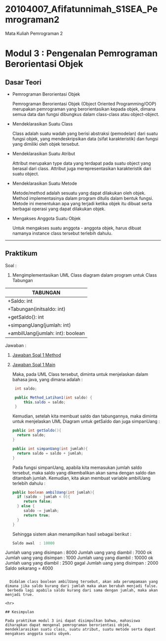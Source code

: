 # 20104007_Afifatunnimah_S1SEA_Pemrograman2
Mata Kuliah Pemrograman 2
# Modul 3 : Pengenalan Pemrograman Berorientasi Objek

## Dasar Teori
* Pemrograman Berorientasi Objek

  Pemrograman Berorientasi Objek (Object Oriented Programming/OOP) merupakan pemrograman yang berorientasikan kepada objek, dimana semua data dan fungsi dibungkus dalam           class-class atau object-object.
* Mendeklarasikan Suatu Class

  Class adalah suatu wadah yang berisi abstraksi (pemodelan) dari suatu fungsi objek, yang mendeskripsikan data (sifat karakteristik) dan fungsi yang dimiliki oleh objek           tersebut.
* Mendeklarasikan Suatu Atribut

  Attribut merupakan type data yang terdapat pada suatu object yang berasal dari class. Attribut juga merepresentasikan karakteristik dari suatu object. 
* Mendeklarasikan Suatu Metode

  Metode/method adalah sesuatu yang dapat dilakukan oleh objek. Method implementasinya dalam program ditulis dalam bentuk fungsi. Metode ini menentukan apa yang terjadi ketika     objek itu dibuat serta berbagai operasi yang dapat dilakukan objek.
* Mengakses Anggota Suatu Objek
  
  Untuk mengakses suatu anggota - anggota objek, harus dibuat namanya instance class tersebut terlebih dahulu. 

<hr>

## Praktikum
Soal : 
1. Mengimplementasikan UML Class diagram dalam program untuk Class Tabungan

  |              TABUNGAN            | 
  | -------------------------------- | 
  | +Saldo: int                      | 
  | +Tabungan(initsaldo: int)        |
  | +getSaldo(): int                 |
  | +simpangUang(jumlah: int)        |
  | +ambilUang(jumlah: int): boolean |

Jawaban :
1. [Jawaban Soal 1 Method](https://github.com/Afifafa/20104007_Afifatunnimah_S1SEA_Pemrograman2/blob/modul3/src/modul3/latihan/Method_Latihan1.java)
2. [Jawaban Soal 1 Main](https://github.com/Afifafa/20104007_Afifatunnimah_S1SEA_Pemrograman2/blob/modul3/src/modul3/latihan/latihan1.java)

   Maka, pada UML Class tersebut, diminta untuk menjelaskan dalam bahasa java, yang dimana adalah :
   
   ```java
    int saldo;

    public Method_Latihan1(int saldo) {
        this.saldo = saldo;
    }
    ```
    
    Kemudian, setelah kita membuat saldo dan tabungannya, maka diminta untuk menjelaskan UML Diagram untuk getSaldo dan juga simpanUang :
    
    ```java
    public int getSaldo(){
      return saldo;
    }

    public int simpanUang(int jumlah){
      return saldo = saldo + jumlah;
    }
    ```
    
    
    Pada fungsi simpanUang, apabila kita memasukan jumlah saldo tersebut, maka saldo yang dikembalikan akan sama dengan saldo dan ditambah jumlah. 
    Kemudian, kita akan membuat variable ambilUang terlebih dahulu :
    
    ```java
    public boolean ambilUang(int jumlah){
      if (saldo - jumlah < 0){
         return false;
      } else {
         saldo -= jumlah;
         return true;
      }
    }
    ```
    
    Sehingga sistem akan menampilkan hasil sebagai berikut :
    ```java
    Saldo awal	: 10000
  Jumlah uang yang disimpan	: 8000
  Jumlah uang yang diambil	: 7000	ok
  Jumlah uang yang disimpan	: 1000
  Jumlah uang yang diambil	: 10000	ok
  Jumlah uang yang diambil	: 2500	gagal
  Jumlah uang yang disimpan	: 2000
  Saldo sekarang				= 4000
  ```
    
    Didalam class boolean ambilUang tersebut, akan ada perumpamaan yang dimana jika saldo kurang dari jumlah maka akan berubah menjadi false.
   berbeda lagi apabila saldo kurang dari sama dengan jumlah, maka akan menjadi true. 
   
<hr>

## Kesimpulan

  Pada praktikum modul 3 ini dapat disimpulkan bahwa, mahasiswa diharapkan dapat mengenal pemrograman berorientasi objek, mendeklarasikan suatu class, suatu atribut, suatu metode serta dapat mengakses anggota suatu obyek.
